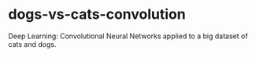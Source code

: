 # dogs-vs-cats-convolution
Deep Learning: Convolutional Neural Networks applied to a big dataset of cats and dogs.
